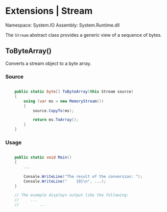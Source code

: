 # Extensions | Stream

Namespace: System.IO
Assembly: System.Runtime.dll

The `Stream` abstract class provides a generic view of a sequence of bytes.
<br>


## ToByteArray()

Converts a stream object to a byte array.

### Source

```csharp

    public static byte[] ToByteArray(this Stream source)
    {
        using (var ms = new MemoryStream())
        {
            source.CopyTo(ms);

            return ms.ToArray();
        }
    }

```

### Usage

```csharp

    public static void Main()
    {
        ...
        
        Console.WriteLine("The result of the conversion: ");
        Console.WriteLine("    {0}\n", ...);
    }

    // The example displays output like the following:
    //     ...
    //         ...

```